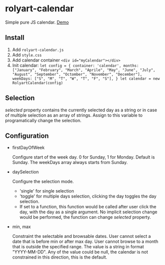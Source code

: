 # rolyart-calendar
Simple pure JS calendar. [Demo](http://apps.rolyart.ro/rolyart-calendar)
## Install

1. Add `rolyart-calendar.js`
2. Add `style.css`
3. Add calendar container `<div id="myCalendar"></div>`
4. Init calendar:
`let config = {
    container: 'calendar',
    months: ["January", "February", "March", "Aprile", "May", "June", "July", "August", "September", "Octomber", "November", "December"],
    weekDays: ["S", "M", "T", "W", "T", "F", "S"],
}
let calendar = new RolyartCalendar(config)`

## Selection

*selected* property contains the currently selected day as a string or in case of multiple selection
as an array of strings. Assign to this variable to programatically change the selection.

## Configuration

- firstDayOfWeek

  Configure start of the week day. 0 for Sunday, 1 for Monday. Default is Sunday. 
  The weekDays array always starts from Sunday.

- daySelection

  Configure the selection mode. 
  
  - 'single' for single selection 
  - 'toggle' for multiple days selection, clicking the day toggles the day selection.
  - If set to a function, this function would be called after user click the day,
  with the day as a single argument. No implicit selection change would be performed,
  the function can change *selected* property.

- min, max

  Constraint the selectable and browsable dates. 
  User cannot select a date that is before min or after max day.
  User cannot browse to a month that is outside the specified range.
  The value is a string in format "YYYY-MM-DD". 
  Any of the value could be null, the calendar is not constrained in this direction, 
  this is the default.
